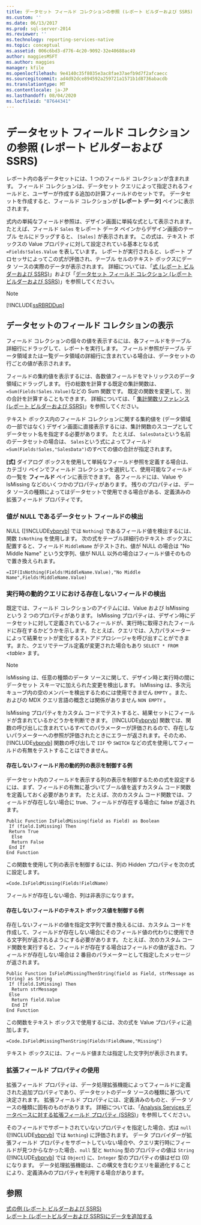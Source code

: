 ```yaml
---
title: データセット フィールド コレクションの参照 (レポート ビルダーおよび SSRS) | Microsoft Docs
ms.custom: ''
ms.date: 06/13/2017
ms.prod: sql-server-2014
ms.reviewer: ''
ms.technology: reporting-services-native
ms.topic: conceptual
ms.assetid: 006c6bd3-d776-4c20-9092-32e40688ac49
author: maggiesMSFT
ms.author: maggies
manager: kfile
ms.openlocfilehash: 9e4140c35f8035e3ac8fae37aefb9d7f2afcaecc
ms.sourcegitcommit: ad4d92dce894592a259721a1571b1d8736abacdb
ms.translationtype: MT
ms.contentlocale: ja-JP
ms.lasthandoff: 08/04/2020
ms.locfileid: "87644341"
---
```

# <a name="dataset-fields-collection-references-report-builder-and-ssrs"></a>データセット フィールド コレクションの参照 (レポート ビルダーおよび SSRS)
  レポート内の各データセットには、1 つのフィールド コレクションが含まれます。 フィールド コレクションは、データセット クエリによって指定されるフィールドと、ユーザーが作成する追加の計算フィールドのセットです。 データセットを作成すると、フィールド コレクションが **[レポート データ]** ペインに表示されます。  
  
 式内の単純なフィールド参照は、デザイン画面に単純な式として表示されます。 たとえば、フィールド `Sales` をレポート データ ペインからデザイン画面のテーブル セルにドラッグすると、 `[Sales]` が表示されます。 この式は、テキスト ボックスの Value プロパティに対して設定されている基本となる式 `=Fields!Sales.Value` を表しています。 レポートが実行されると、レポート プロセッサによってこの式が評価され、テーブル セルのテキスト ボックスにデータ ソースの実際のデータが表示されます。 詳細については、「[式 &#40;レポート ビルダーおよび SSRS&#41;](expressions-report-builder-and-ssrs.md)」および「[データセット フィールド コレクション &#40;レポート ビルダーおよび SSRS&#41;](../report-data/dataset-fields-collection-report-builder-and-ssrs.md)」を参照してください。  
  
> [!NOTE]  
>  [!INCLUDE[ssRBRDDup](../../includes/ssrbrddup-md.md)]  
  
## <a name="displaying-the-field-collection-for-a-dataset"></a>データセットのフィールド コレクションの表示  
 フィールド コレクションの個々の値を表示するには、各フィールドをテーブル詳細行にドラッグして、レポートを実行します。 フィールド参照がテーブル データ領域または一覧データ領域の詳細行に含まれている場合は、データセットの行ごとの値が表示されます。  
  
 フィールドの集約値を表示するには、各数値フィールドをマトリックスのデータ領域にドラッグします。 行の総数を計算する既定の集計関数は、 `=Sum(Fields!Sales.Value)`などの Sum 関数です。 既定の関数を変更して、別の合計を計算することもできます。 詳細については、「 [集計関数リファレンス (レポート ビルダーおよび SSRS)](report-builder-functions-aggregate-functions-reference.md)」を参照してください。  
  
 テキスト ボックス内のフィールド コレクションに関する集約値を (データ領域の一部ではなく) デザイン画面に直接表示するには、集計関数のスコープとしてデータセット名を指定する必要があります。 たとえば、 `SalesData`という名前のデータセットの場合は、 `Sales`という式によってフィールド `=Sum(Fields!Sales,"SalesData")`のすべての値の合計が指定されます。  
  
 **[式]** ダイアログ ボックスを使用して単純なフィールド参照を定義する場合は、カテゴリ ペインでフィールド コレクションを選択して、使用可能なフィールドの一覧を **フィールド** ペインに表示できます。 各フィールドには、Value や IsMissing などのいくつかのプロパティがあります。 残りのプロパティは、データ ソースの種類によってはデータセットで使用できる場合がある、定義済みの拡張フィールド プロパティです。  
  
### <a name="detecting-nulls-for-a-dataset-field"></a>値が NULL であるデータセット フィールドの検出  
 NULL ([!INCLUDE[vbprvb](../../includes/vbprvb-md.md)] では `Nothing`) であるフィールド値を検出するには、関数 `IsNothing` を使用します。 次の式をテーブル詳細行のテキスト ボックスに配置すると、フィールド `MiddleName` がテストされ、値が NULL の場合は "No Middle Name" という文字列、値が NULL 以外の場合はフィールド値そのもので置き換えられます。  
  
 `=IIF(IsNothing(Fields!MiddleName.Value),"No Middle Name",Fields!MiddleName.Value)`  
  
### <a name="detecting-missing-fields-for-dynamic-queries-at-run-time"></a>実行時の動的クエリにおける存在しないフィールドの検出  
 既定では、フィールド コレクションのアイテムには、Value および IsMissing という 2 つのプロパティがあります。 IsMissing プロパティは、デザイン時にデータセットに対して定義されているフィールドが、実行時に取得されたフィールドに存在するかどうかを示します。 たとえば、クエリでは、入力パラメーターによって結果セットが変化するストアドプロシージャを呼び出すことができます。また、クエリでテーブル定義が変更された場合もあり `SELECT * FROM` *\<table>* ます。  
  
> [!NOTE]  
>  IsMissing は、任意の種類のデータ ソースに関して、デザイン時と実行時の間にデータセット スキーマに加えられた変更を検出します。 IsMissing は、多次元キューブ内の空のメンバーを検出するためには使用できません `EMPTY` 。また、およびの MDX クエリ言語の概念とは関係がありません `NON EMPTY` 。  
  
 IsMissing プロパティをカスタム コードでテストすると、結果セットにフィールドが含まれているかどうかを判断できます。 [!INCLUDE[vbprvb](../../includes/vbprvb-md.md)] 関数では、関数の呼び出しに含まれているすべてのパラメーターが評価されるので、存在しないパラメーターへの参照が評価されたときにエラーが返されます。そのため、[!INCLUDE[vbprvb](../../includes/vbprvb-md.md)] 関数の呼び出しで `IIF` や `SWITCH` などの式を使用してフィールドの有無をテストすることはできません。  
  
#### <a name="example-for-controlling-the-visibility-of-a-dynamic-column-for-a-missing-field"></a>存在しないフィールド用の動的列の表示を制御する例  
 データセット内のフィールドを表示する列の表示を制御するための式を設定するには、まず、フィールドの有無に基づいてブール値を返すカスタム コード関数を定義しておく必要があります。 たとえば、次のカスタム コード関数では、フィールドが存在しない場合に true、フィールドが存在する場合に false が返されます。  
  
```  
Public Function IsFieldMissing(field as Field) as Boolean  
 If (field.IsMissing) Then  
 Return True  
  Else   
  Return False  
 End If  
End Function  
```  
  
 この関数を使用して列の表示を制御するには、列の Hidden プロパティを次の式に設定します。  
  
 `=Code.IsFieldMissing(Fields!FieldName)`  
  
 フィールドが存在しない場合、列は非表示になります。  
  
#### <a name="example-for-controlling-the-text-box-value-for-a-missing-field"></a>存在しないフィールドのテキスト ボックス値を制御する例  
 存在しないフィールドの値を指定文字列で置き換えるには、カスタム コードを作成して、フィールドが存在しない場合にそのフィールド値の代わりに使用できる文字列が返されるようにする必要があります。 たとえば、次のカスタム コード関数を実行すると、フィールドが存在する場合はフィールドの値が返され、フィールドが存在しない場合は 2 番目のパラメーターとして指定したメッセージが返されます。  
  
```  
Public Function IsFieldMissingThenString(field as Field, strMessage as String) as String  
 If (field.IsMissing) Then  
  Return strMessage  
 Else   
  Return field.Value  
  End If  
End Function  
```  
  
 この関数をテキスト ボックスで使用するには、次の式を Value プロパティに追加します。  
  
 `=Code.IsFieldMissingThenString(Fields!FieldName,"Missing")`  
  
 テキスト ボックスには、フィールド値または指定した文字列が表示されます。  
  
### <a name="using-extended-field-properties"></a>拡張フィールド プロパティの使用  
 拡張フィールド プロパティは、データ処理拡張機能によってフィールドに定義された追加プロパティであり、データセットのデータ ソースの種類に基づいて決定されます。 拡張フィールド プロパティには、定義済みのものと、データ ソースの種類に固有のものがあります。 詳細については、「[Analysis Services データベースに対する拡張フィールド プロパティ &#40;SSRS&#41;](../report-data/extended-field-properties-for-an-analysis-services-database-ssrs.md)」を参照してください。  
  
 そのフィールドでサポートされていないプロパティを指定した場合、式は `null` ([!INCLUDE[vbprvb](../../includes/vbprvb-md.md)] では `Nothing`) に評価されます。 データ プロバイダーが拡張フィールド プロパティをサポートしていない場合や、クエリ実行時にフィールドが見つからなかった場合、`null` 型と `Nothing` 型のプロパティの値は `String` ([!INCLUDE[vbprvb](../../includes/vbprvb-md.md)] では `Object`) に、`Integer` 型のプロパティの値はゼロ (0) になります。 データ処理拡張機能は、この構文を含むクエリを最適化することにより、定義済みのプロパティを利用する場合があります。  
  
## <a name="see-also"></a>参照  
 [式の例 (レポート ビルダーおよび SSRS)](expression-examples-report-builder-and-ssrs.md)   
 [レポート &#40;レポートビルダーおよび SSRS&#41;にデータを追加する](../report-data/report-datasets-ssrs.md)  
  
  
